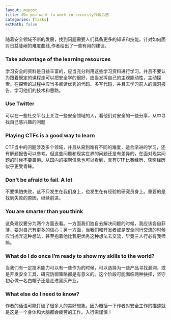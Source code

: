 ```yaml
---
layout: mypost
title: 《So you want to work in security?》读后感
categories: [tasks]
extMath: false
---
```


随着安全领域不断的发展，找到问题需要人们具备更多的知识和技能。针对如何面对日益陡峭的难度曲线,作者给出了一些有用的建议。

### Take advantage of the learning resources

学习安全的资料是日益丰富的，应当充分利用这些学习资料进行学习。并且不要认为跟着既定的课程走可以把安全学的很好，应当发挥自己的主观能动性，主动探索。在探索的过程中应当多阅读优秀的代码、多写代码，并且去学习前人的漏洞报告，学习他们的技术和思路。

### Use Twitter

可以在一些社交平台上关注一些安全领域的人，看他们对安全的一些分享，从中寻找自己感兴趣的问题

### Playing CTFs is a good way to learn

CTF当中的问题涉及多个领域，并且从易到难有不同的难度，适合渐进的学习，还有解题报告可以参考。但这些问题和现实世界的问题还是有差异的，在面对现实问题的时候不要畏惧。从国内的招聘信息也可以看到，具有CTF比赛经历、获奖经历似乎更受青睐。

### Don’t be afraid to fail. A lot

不要惧怕失败，这不只发生在我们身上，也发生在有经验的研究员身上。重要的是找到失败的原因，继续前进。

### You are smarter than you think 

这条建议要分为两个方面去看。一方面我们独自去解决问题的时候，我应该妄自菲薄，要对自己有更多的信心；另一方面，当我们和开发者或是安全同行交流的时候应当抛弃这种想法，甚至抱着他比我更优秀这种想法去交流，毕竟三人行必有我师嘛。

### What do I do once I’m ready to show my skills to the world?

当我们有一定技术能力可以有一些作为的时候，可以选择为一些产品寻找漏洞，或是开发安全工具、研究防御策略都是有意义的。这个阶段可能面临两种抉择，坚守初心做一名白帽子还是走进黑灰产业。

### What else do I need to know?

作者的话语可能打破了很多人的美好想象。因为概括一下作者对安全工作的描述就是这是一个身体和大脑都会疲劳的工作。入行需谨慎！

